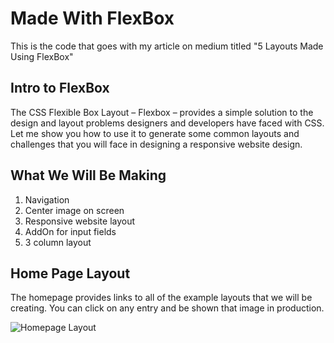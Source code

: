 # Made With FlexBox

This is the code that goes with my article on medium titled "5 Layouts Made Using FlexBox"

## Intro to FlexBox
The CSS Flexible Box Layout – Flexbox – provides a simple solution to the design and layout problems designers and developers have faced with CSS. Let me show you how to use it to generate some common layouts and challenges that you will face in designing a responsive website design.

## What We Will Be Making
1. Navigation
2. Center image on screen
3. Responsive website layout
4. AddOn for input fields
5. 3 column layout

## Home Page Layout
The homepage provides links to all of the example layouts
that we will be creating. You can click on any entry and 
be shown that image in production.

![Homepage Layout](/images/homepage.png")